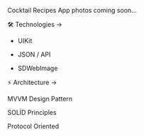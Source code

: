 Cocktail Recipes App photos coming soon...

🛠 Technologies ->

- UIKit

- JSON / API

- SDWebImage

⚡️ Architecture ->

MVVM Design Pattern

SOLİD Principles

Protocol Oriented




